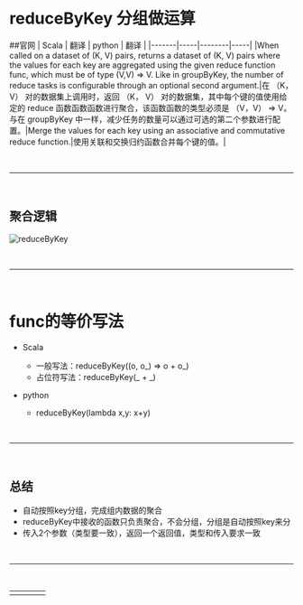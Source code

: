 # reduceByKey  分组做运算

##官网
| Scala | 翻译  | python | 翻译  |
|-------|-----|--------|-----|
|When called on a dataset of (K, V) pairs, returns a dataset of (K, V) pairs where the values for each key are aggregated using the given reduce function func, which must be of type (V,V) => V. Like in groupByKey, the number of reduce tasks is configurable through an optional second argument.|在 （K， V） 对的数据集上调用时，返回 （K， V） 对的数据集，其中每个键的值使用给定的 reduce 函数函数函数进行聚合，该函数函数的类型必须是 （V，V） => V。与在 groupByKey 中一样，减少任务的数量可以通过可选的第二个参数进行配置。|Merge the values for each key using an associative and commutative reduce function.|使用关联和交换归约函数合并每个键的值。|

<br/>

---

<br>


## 聚合逻辑
![reduceByKey](../../../../../../../../Image/reduceByKey.png "reduceByKey")

<br/>

---

<br>

# func的等价写法
- Scala
   -  一般写法：reduceByKey((o, o_) => o + o_)
   -  占位符写法：reduceByKey(_ + _)

- python 
   - reduceByKey(lambda x,y: x+y)

<br>

---

<br>

## 总结
- 自动按照key分组，完成组内数据的聚合
- reduceByKey中接收的函数只负责聚合，不会分组，分组是自动按照key来分
- 传入2个参数（类型要一致），返回一个返回值，类型和传入要求一致

<br>

---

<br>


|||||
|---|---|---|----|
|||||
